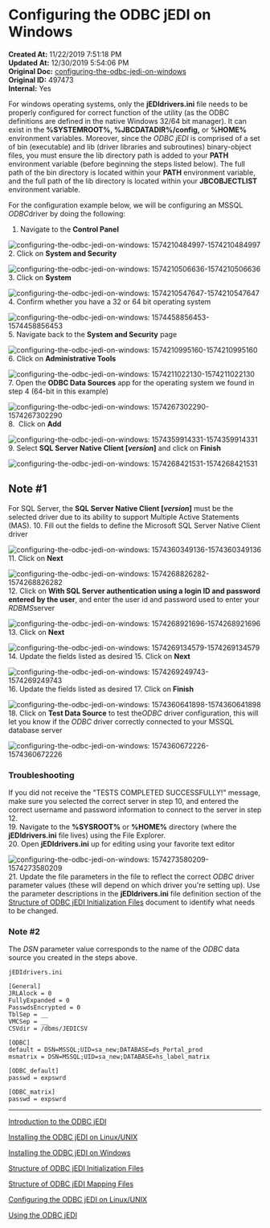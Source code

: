 # Configuring the ODBC jEDI on Windows

**Created At:** 11/22/2019 7:51:18 PM  
**Updated At:** 12/30/2019 5:54:06 PM  
**Original Doc:** [configuring-the-odbc-jedi-on-windows](https://docs.jbase.com/configuring-the-odbc-jedi-on-windows)  
**Original ID:** 497473  
**Internal:** Yes  

For windows operating systems, only the **jEDIdrivers.ini** file needs to be properly configured for correct function of the utility (as the ODBC definitions are defined in the native Windows 32/64 bit manager). It can exist in the **%SYSTEMROOT%, %JBCDATADIR%/config,** or **%HOME%** environment variables. Moreover, since the *ODBC* *jEDI* is comprised of a set of bin (executable) and lib (driver libraries and subroutines) binary-object files, you must ensure the lib directory path is added to your **PATH** environment variable (before beginning the steps listed below). The full path of the bin directory is located within your **PATH** environment variable, and the full path of the lib directory is located within your **JBCOBJECTLIST** environment variable.

For the configuration example below, we will be configuring an MSSQL *ODBC*driver by doing the following:

1. Navigate to the **Control Panel**

![configuring-the-odbc-jedi-on-windows: 1574210484997-1574210484997](./1574210484997-1574210484997.png)
2. Click on **System and Security**

![configuring-the-odbc-jedi-on-windows: 1574210506636-1574210506636](./1574210506636-1574210506636.png)
3. Click on **System**

![configuring-the-odbc-jedi-on-windows: 1574210547647-1574210547647](./1574210547647-1574210547647.png)
4. Confirm whether you have a 32 or 64 bit operating system

![configuring-the-odbc-jedi-on-windows: 1574458856453-1574458856453](./1574458856453-1574458856453.png)
5. Navigate back to the **System and Security** page

![configuring-the-odbc-jedi-on-windows: 1574210995160-1574210995160](./1574210995160-1574210995160.png)
6. Click on **Administrative Tools**

![configuring-the-odbc-jedi-on-windows: 1574211022130-1574211022130](./1574211022130-1574211022130.png)
7. Open the **ODBC Data Sources** app for the operating system we found in step 4 (64-bit in this example)

![configuring-the-odbc-jedi-on-windows: 1574267302290-1574267302290](./1574267302290-1574267302290.png)  
8.  Click on **Add**

![configuring-the-odbc-jedi-on-windows: 1574359914331-1574359914331](./1574359914331-1574359914331.png)  
9. Select **SQL Server Native Client [*version*]** and click on **Finish**

![configuring-the-odbc-jedi-on-windows: 1574268421531-1574268421531](./1574268421531-1574268421531.png)

## Note #1

For SQL Server, the **SQL Server Native Client [*version*]** must be the selected driver due to its ability to support Multiple Active Statements (MAS).
10. Fill out the fields to define the Microsoft SQL Server Native Client driver

![configuring-the-odbc-jedi-on-windows: 1574360349136-1574360349136](./1574360349136-1574360349136.png)  
11. Click on **Next**

![configuring-the-odbc-jedi-on-windows: 1574268826282-1574268826282](./1574268826282-1574268826282.png)  
12. Click on **With SQL Server authentication using a login ID and password** **entered by the user**, and enter the user id and password used to enter your *RDBMS*server

![configuring-the-odbc-jedi-on-windows: 1574268921696-1574268921696](./1574268921696-1574268921696.png)  
13. Click on **Next**

![configuring-the-odbc-jedi-on-windows: 1574269134579-1574269134579](./1574269134579-1574269134579.png)  
14. Update the fields listed as desired
15. Click on **Next**

![configuring-the-odbc-jedi-on-windows: 1574269249743-1574269249743](./1574269249743-1574269249743.png)  
16. Update the fields listed as desired
17. Click on **Finish**

![configuring-the-odbc-jedi-on-windows: 1574360641898-1574360641898](./1574360641898-1574360641898.png)  
18. Click on **Test Data Source** to test the*ODBC* driver configuration, this will let you know if the *ODBC* driver correctly connected to your MSSQL database server

![configuring-the-odbc-jedi-on-windows: 1574360672226-1574360672226](./1574360672226-1574360672226.png)

### Troubleshooting

If you did not receive the "TESTS COMPLETED SUCCESSFULLY!" message, make sure you selected the correct server in step 10, and entered the correct username and password information to connect to the server in step 12.  
19. Navigate to the **%SYSROOT%** or **%HOME%** directory (where the **jEDIdrivers.ini** file lives) using the File Explorer.  
20. Open **jEDIdrivers.ini** up for editing using your favorite text editor

![configuring-the-odbc-jedi-on-windows: 1574273580209-1574273580209](./1574273580209-1574273580209.png)
21. Update the file parameters in the file to reflect the correct *ODBC* driver parameter values (these will depend on which driver you're setting up). Use the parameter descriptions in the **jEDIdrivers.ini** file definition section of the [Structure of ODBC jEDI Initialization Files](./../structure-of-odbc-jedi-initialization-files)  document to identify what needs to be changed.

### Note #2

The *DSN* parameter value corresponds to the name of the *ODBC* data source you created in the steps above.

```
jEDIdrivers.ini

[General]
JRLAlock = 0
FullyExpanded = 0
PasswdsEncrypted = 0
TblSep = __
VMCSep = __
CSVdir = /dbms/JEDICSV

[ODBC]
default = DSN=MSSQL;UID=sa_new;DATABASE=ds_Portal_prod
msmatrix = DSN=MSSQL;UID=sa_new;DATABASE=hs_label_matrix

[ODBC_default]
passwd = expswrd

[ODBC_matrix]
passwd = expswrd
```

----------------------------------------------------------------------------------------------------------------------------

[Introduction to the ODBC jEDI](./../introduction-to-the-odbc-jedi)

[Installing the ODBC jEDI on Linux/UNIX](./../installing-the-odbc-jedi-on-linux&unix)

[Installing the ODBC jEDI on Windows](./../installing-the-odbc-jedi-on-windows)

[Structure of ODBC jEDI Initialization Files](./../structure-of-odbc-jedi-initialization-files)

[Structure of ODBC jEDI Mapping Files](./../structure-of-odbc-jedi-mapping-files)

[Configuring the ODBC jEDI on Linux/UNIX](./../configuring-the-odbc-jedi-on-linux&unix)

[Using the ODBC jEDI](./../using-the-odbc-jedi)
